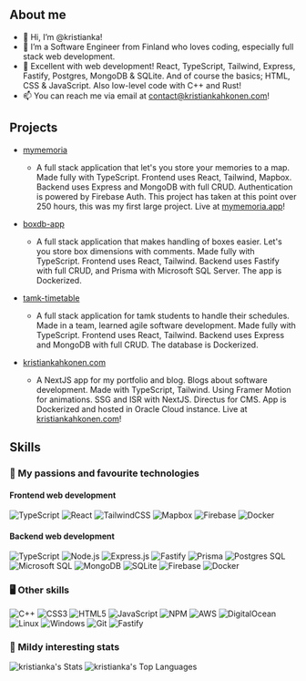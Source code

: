 ## About me

- 👋 Hi, I’m @kristianka!
- 👀 I’m a Software Engineer from Finland who loves coding, especially full stack web development.
- 🌱 Excellent with web development! React, TypeScript, Tailwind, Express, Fastify, Postgres, MongoDB & SQLite. And of course the basics; HTML, CSS & JavaScript. Also low-level code with C++ and Rust!
- 📫 You can reach me via email at [contact@kristiankahkonen.com](mailto:contact@kristiankahkonen.com?subject=[GitHub])!

## Projects
- [mymemoria](https://github.com/kristianka/mymemoria)
  - A full stack application that let's you store your memories to a map. Made fully with TypeScript. Frontend uses React, Tailwind, Mapbox. Backend uses Express and MongoDB with full CRUD. Authentication is powered by Firebase Auth. This project has taken at this point over 250 hours, this was my first large project. Live at [mymemoria.app](https://mymemoria.app/)!
 
- [boxdb-app](https://github.com/kristianka/boxdb-app)
  - A full stack application that makes handling of boxes easier. Let's you store box dimensions with comments. Made fully with TypeScript. Frontend uses React, Tailwind. Backend uses Fastify with full CRUD, and Prisma with Microsoft SQL Server. The app is Dockerized.
 
- [tamk-timetable](https://github.com/kristianka/tamk-timetable)
  - A full stack application for tamk students to handle their schedules. Made in a team, learned agile software development. Made fully with TypeScript. Frontend uses React, Tailwind. Backend uses Express and MongoDB with full CRUD. The database is Dockerized.

- [kristiankahkonen.com](https://github.com/kristianka/kristiankahkonen.com)
  - A NextJS app for my portfolio and blog. Blogs about software development. Made with TypeScript, Tailwind. Using Framer Motion for animations. SSG and ISR with NextJS. Directus for CMS. App is Dockerized and hosted in Oracle Cloud instance. Live at [kristiankahkonen.com](https://kristiankahkonen.com/)!

<!---
kristianka/kristianka is a ✨ special ✨ repository because its `README.md` (this file) appears on your GitHub profile.
You can click the Preview link to take a look at your changes.
--->


## Skills

### 🤩 My passions and favourite technologies

#### Frontend web development
![TypeScript](https://img.shields.io/badge/typescript-%23007ACC.svg?&logo=typescript&logoColor=white)
![React](https://img.shields.io/badge/react.js-%23000000.svg?&logo=react)
![TailwindCSS](https://img.shields.io/badge/tailwindcss-%2338B2AC.svg?&logo=tailwind-css&logoColor=white)
![Mapbox](https://img.shields.io/badge/mapbox-%23000000.svg?&logo=mapbox)
![Firebase](https://img.shields.io/badge/firebase-%23FFCA28.svg?&logo=firebase&logoColor=white)
![Docker](https://img.shields.io/badge/docker-%234169E1?logo=docker&logoColor=white)

#### Backend web development
![TypeScript](https://img.shields.io/badge/TypeScript-%23007ACC.svg?&logo=typescript&logoColor=white)
![Node.js](https://img.shields.io/badge/Node.js-%23339933.svg?&logo=node.js&logoColor=white)
![Express.js](https://img.shields.io/badge/Express.js-%23000000.svg?&logo=express)
![Fastify](https://img.shields.io/badge/Fastify-%23000000.svg?&logo=fastify)
![Prisma](https://img.shields.io/badge/Prisma-%23000000.svg?&logo=prisma)
![Postgres SQL](https://img.shields.io/badge/PostgreSQL-%234169E1?logo=postgresql&logoColor=white)
![Microsoft SQL](https://img.shields.io/badge/MicrosoftSQLServer-%23000000.svg?&logo=microsoftsqlserver)
![MongoDB](https://img.shields.io/badge/MongoDB-%2347A248.svg?&logo=mongodb&logoColor=white)
![SQLite](https://img.shields.io/badge/SQLite-%2307405e.svg?&logo=sqlite&logoColor=white)
![Firebase](https://img.shields.io/badge/Firebase-%23FFCA28.svg?&logo=firebase&logoColor=white)
![Docker](https://img.shields.io/badge/Docker-%234169E1?logo=docker&logoColor=white)

### 🖥️ Other skills
![C++](https://img.shields.io/badge/C++-%2300599C.svg?style=flat&logo=c%2B%2B&logoColor=white)
![CSS3](https://img.shields.io/badge/CSS3-%231572B6.svg?style=flat&logo=css3&logoColor=white)
![HTML5](https://img.shields.io/badge/HTML5-%23E34F26.svg?style=flat&logo=html5&logoColor=white)
![JavaScript](https://img.shields.io/badge/JavaScript-%23323330.svg?style=flat&logo=javascript&logoColor=%23F7DF1E) 
![NPM](https://img.shields.io/badge/NPM-%23000000.svg?style=flat&logo=npm&logoColor=white)
![AWS](https://img.shields.io/badge/AWS-%23FF9900.svg?style=flat&logo=amazon-aws&logoColor=white)
![DigitalOcean](https://img.shields.io/badge/DigitalOcean-%230167ff.svg?style=flat&logo=digitalOcean&logoColor=white)
![Linux](https://img.shields.io/badge/Linux-FCC624?style=flat&logo=linux&logoColor=white)
![Windows](https://img.shields.io/badge/Windows-FCC624?style=flat&logo=windows&logoColor=white)
![Git](https://img.shields.io/badge/Git-FCC624?style=flat&logo=git&logoColor=white)
![Fastify](https://img.shields.io/badge/GitHub-%23000000.svg?&logo=github)
<!-- Icons from https://shields.io/ -->
### 🤔 Mildy interesting stats

![kristianka's Stats](https://github-readme-stats.vercel.app/api?username=kristianka&theme=react&show_icons=true&hide_border=false&count_private=true)
![kristianka's Top Languages](https://github-readme-stats.vercel.app/api/top-langs/?username=kristianka&theme=react&show_icons=true&hide_border=false&layout=compact)
